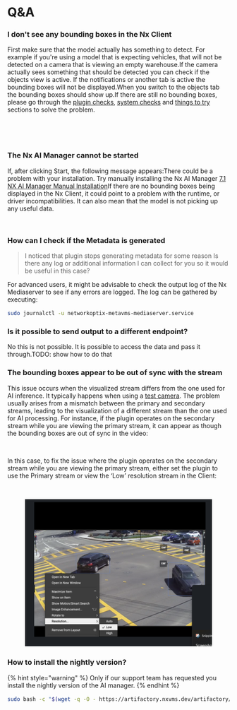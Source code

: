 # Q\&A

### I don't see any bounding boxes in the Nx Client <a href="#i-dont-see-any-bounding-boxes-in-the-nx-client" id="i-dont-see-any-bounding-boxes-in-the-nx-client"></a>

First make sure that the model actually has something to detect. For example if you're using a model that is expecting vehicles, that will not be detected on a camera that is viewing an empty warehouse.If the camera actually sees something that should be detected you can check if the objects view is active. If the notifications or another tab is active the bounding boxes will not be displayed.When you switch to the objects tab the bounding boxes should show up.If there are still no bounding boxes, please go through the [plugin checks](https://app.gitbook.com/o/bcLqIPiXVKcQXjqrnQSu/s/4Ho7de78I0gSMd4YY72l/support-and-troubleshooting/troubleshooting/plugin-checks), [system checks](https://app.gitbook.com/o/bcLqIPiXVKcQXjqrnQSu/s/4Ho7de78I0gSMd4YY72l/support-and-troubleshooting/troubleshooting/system-checks) and [things to try](https://app.gitbook.com/o/bcLqIPiXVKcQXjqrnQSu/s/4Ho7de78I0gSMd4YY72l/support-and-troubleshooting/troubleshooting/things-to-try) sections to solve the problem.

<figure><img src="https://files.gitbook.com/v0/b/gitbook-x-prod.appspot.com/o/spaces%2F4Ho7de78I0gSMd4YY72l%2Fuploads%2FUxDv5NA4DaORwcb9tGgP%2Fimage.png?alt=media&#x26;token=6c34c3d4-f646-4dda-a9f2-d3ce2b949e41" alt=""><figcaption></figcaption></figure>

<figure><img src="https://files.gitbook.com/v0/b/gitbook-x-prod.appspot.com/o/spaces%2F4Ho7de78I0gSMd4YY72l%2Fuploads%2FtfickTa2IFac8PNGeXPY%2Fimage.png?alt=media&#x26;token=4985cf72-ed7f-4b48-9612-2d565e3f873e" alt=""><figcaption></figcaption></figure>

### The Nx AI Manager cannot be started <a href="#the-nx-ai-manager-cannot-be-started" id="the-nx-ai-manager-cannot-be-started"></a>

If, after clicking Start, the following message appears:There could be a problem with your installation. Try manually installing the Nx AI Manager [7.1 NX AI Manager Manual Installation](https://app.gitbook.com/o/bcLqIPiXVKcQXjqrnQSu/s/4Ho7de78I0gSMd4YY72l/nx-ai-manager/advanced-configuration/nx-ai-manager-manual-installation)​If there are no bounding boxes being displayed in the Nx Client, it could point to a problem with the runtime, or driver incompatibilities. It can also mean that the model is not picking up any useful data.

<figure><img src="https://files.gitbook.com/v0/b/gitbook-x-prod.appspot.com/o/spaces%2F4Ho7de78I0gSMd4YY72l%2Fuploads%2F2aceU4cO160rtVwxloDa%2Fruntime_status_nostart.png?alt=media&#x26;token=5db6d9e4-c393-40a6-92d2-102705e1aca0" alt=""><figcaption></figcaption></figure>

### How can I check if the Metadata is generated <a href="#how-can-i-check-if-the-metadata-is-generated" id="how-can-i-check-if-the-metadata-is-generated"></a>

> I noticed that plugin stops generating metadata for some reason Is there any log or additional information I can collect for you so it would be useful in this case?

For advanced users, it might be advisable to check the output log of the Nx Mediaserver to see if any errors are logged. The log can be gathered by executing:

```sh
sudo journalctl -u networkoptix-metavms-mediaserver.service
```

### Is it possible to send output to a different endpoint? <a href="#is-it-possible-to-send-output-to-a-different-endpoint" id="is-it-possible-to-send-output-to-a-different-endpoint"></a>

No this is not possible. It is possible to access the data and pass it through.TODO: show how to do that



### The bounding boxes appear to be out of sync with the stream

This issue occurs when the visualized stream differs from the one used for AI inference. It typically happens when using a [test camera](https://support.networkoptix.com/hc/en-us/articles/360018067074-Testcamera-IP-Camera-Emulator). The problem usually arises from a mismatch between the primary and secondary streams, leading to the visualization of a different stream than the one used for AI processing. For instance, if the plugin operates on the secondary stream while you are viewing the primary stream, it can appear as though the bounding boxes are out of sync in the video:

<figure><img src="https://mail.google.com/mail/u/1?ui=2&#x26;ik=c0def2cba3&#x26;attid=0.1&#x26;permmsgid=msg-a:r-2168785569618819936&#x26;th=191792f7d5bbb8d8&#x26;view=fimg&#x26;fur=ip&#x26;sz=s0-l75-ft&#x26;attbid=ANGjdJ8ZnW7QaSsRFItDttyEXycruOmPMkS0U_hLiykPnOtn7D5k9xtRW1QSuIVYLoMtJAwL9h7jFE5JlgElX7KaBMBQe2uatQe15E0BWN5Td0RATvQOfHZFZq2YtDE&#x26;disp=emb&#x26;realattid=ii_m050ie1e0" alt=""><figcaption></figcaption></figure>

In this case, to fix the issue where the plugin operates on the secondary stream while you are viewing the primary stream, either set the plugin to use the Primary stream or view the ‘Low’ resolution stream in the Client:

<figure><img src="https://mail.google.com/mail/u/1?ui=2&#x26;ik=c0def2cba3&#x26;attid=0.2&#x26;permmsgid=msg-a:r-2168785569618819936&#x26;th=191792f7d5bbb8d8&#x26;view=fimg&#x26;fur=ip&#x26;sz=s0-l75-ft&#x26;attbid=ANGjdJ8lXNyzRSaNphCAACkVJjOUOVYmKzkcZC0DllLD045hD7Rn4RWByF8RtqAItqGTr1SzvXWU6FG6SUV4PMonq30IZ84HktwnnYqyEGIKIUgMbbAn_y0nHyT931s&#x26;disp=emb&#x26;realattid=ii_m050ir0f2" alt=""><figcaption></figcaption></figure>

<figure><img src="../../.gitbook/assets/image (120).png" alt=""><figcaption></figcaption></figure>

### How to install the nightly version?

{% hint style="warning" %}
Only if our support team has requested you install the nightly version of the AI manager.&#x20;
{% endhint %}

```bash
sudo bash -c "$(wget -q -O - https://artifactory.nxvms.dev/artifactory/nxai_open/NXAIPlugin/install.sh)" package=nightly
```

